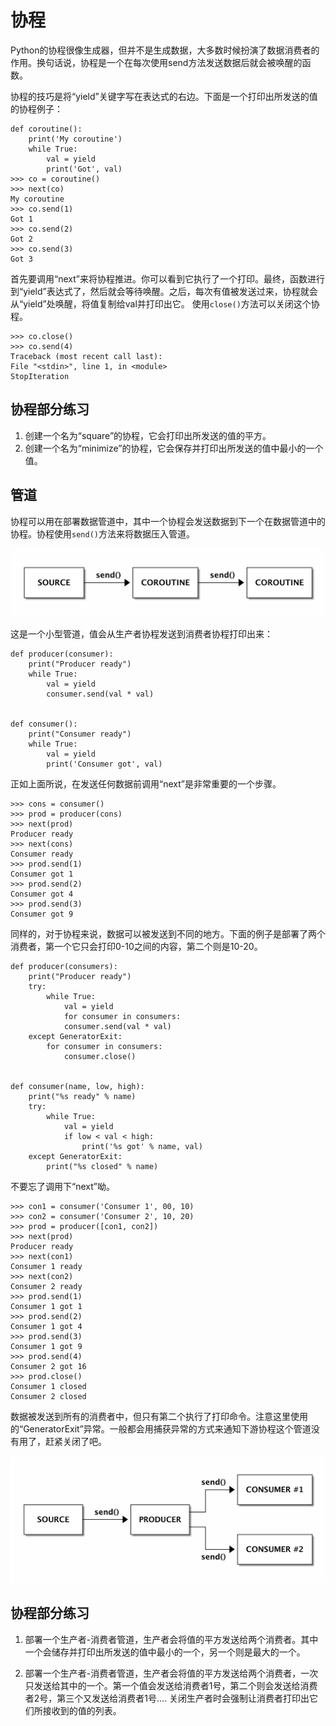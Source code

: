 # 协程

Python的协程很像生成器，但并不是生成数据，大多数时候扮演了数据消费者的作用。换句话说，协程是一个在每次使用send方法发送数据后就会被唤醒的函数。

协程的技巧是将“yield”关键字写在表达式的右边。下面是一个打印出所发送的值的协程例子：
```
def coroutine():
    print('My coroutine')
    while True:
        val = yield
        print('Got', val)
>>> co = coroutine()
>>> next(co)
My coroutine
>>> co.send(1)
Got 1
>>> co.send(2)
Got 2
>>> co.send(3)
Got 3
```

首先要调用“next”来将协程推进。你可以看到它执行了一个打印。最终，函数进行到“yield”表达式了，然后就会等待唤醒。之后，每次有值被发送过来，协程就会从“yield”处唤醒，将值复制给val并打印出它。
使用`close()`方法可以关闭这个协程。
```
>>> co.close()
>>> co.send(4)
Traceback (most recent call last):
File "<stdin>", line 1, in <module>
StopIteration
```

## 协程部分练习

1. 创建一个名为“square”的协程，它会打印出所发送的值的平方。
2. 创建一个名为“minimize”的协程，它会保存并打印出所发送的值中最小的一个值。

## 管道

协程可以用在部署数据管道中，其中一个协程会发送数据到下一个在数据管道中的协程。协程使用`send()`方法来将数据压入管道。

![coroutine_pipeline](../images/coroutine_pipeline.png)

这是一个小型管道，值会从生产者协程发送到消费者协程打印出来：
```
def producer(consumer):
    print("Producer ready")
    while True:
        val = yield
        consumer.send(val * val)


def consumer():
    print("Consumer ready")
    while True:
        val = yield
        print('Consumer got', val)
```
正如上面所说，在发送任何数据前调用“next”是非常重要的一个步骤。
```
>>> cons = consumer()
>>> prod = producer(cons)
>>> next(prod)
Producer ready
>>> next(cons)
Consumer ready
>>> prod.send(1)
Consumer got 1
>>> prod.send(2)
Consumer got 4
>>> prod.send(3)
Consumer got 9
```

同样的，对于协程来说，数据可以被发送到不同的地方。下面的例子是部署了两个消费者，第一个它只会打印0-10之间的内容，第二个则是10-20。
```
def producer(consumers):
    print("Producer ready")
    try:
        while True:
            val = yield
            for consumer in consumers:
            consumer.send(val * val)
    except GeneratorExit:
        for consumer in consumers:
            consumer.close()


def consumer(name, low, high):
    print("%s ready" % name)
    try:
        while True:
            val = yield
            if low < val < high:
                print('%s got' % name, val)
    except GeneratorExit:
        print("%s closed" % name)
```
不要忘了调用下“next”呦。
```
>>> con1 = consumer('Consumer 1', 00, 10)
>>> con2 = consumer('Consumer 2', 10, 20)
>>> prod = producer([con1, con2])
>>> next(prod)
Producer ready
>>> next(con1)
Consumer 1 ready
>>> next(con2)
Consumer 2 ready
>>> prod.send(1)
Consumer 1 got 1
>>> prod.send(2)
Consumer 1 got 4
>>> prod.send(3)
Consumer 1 got 9
>>> prod.send(4)
Consumer 2 got 16
>>> prod.close()
Consumer 1 closed
Consumer 2 closed
```
数据被发送到所有的消费者中，但只有第二个执行了打印命令。注意这里使用的“GeneratorExit”异常。一般都会用捕获异常的方式来通知下游协程这个管道没有用了，赶紧关闭了吧。


![consumers_pipline](../images/consumers_pipeline.png)


## 协程部分练习

1. 部署一个生产者-消费者管道，生产者会将值的平方发送给两个消费者。其中一个会储存并打印出所发送的值中最小的一个，另一个则是最大的一个。

2. 部署一个生产者-消费者管道，生产者会将值的平方发送给两个消费者，一次只发送给其中的一个。第一个值会发送给消费者1号，第二个则会发送给消费者2号，第三个又发送给消费者1号.... 关闭生产者时会强制让消费者打印出它们所接收到的值的列表。






